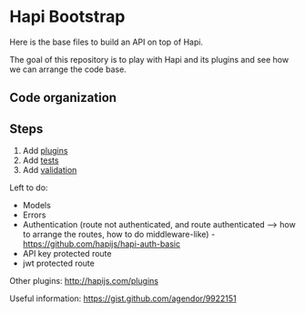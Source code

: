 Hapi Bootstrap
==============

Here is the base files to build an API on top of Hapi.

The goal of this repository is to play with Hapi and its plugins and see how we can arrange the code base.

## Code organization

## Steps
  1. Add [plugins](https://github.com/Philmod/hapi_bootstrap/pull/1)
  2. Add [tests](https://github.com/Philmod/hapi_bootstrap/pull/2)
  3. Add [validation](https://github.com/Philmod/hapi_bootstrap/pull/3)

Left to do:
  - Models
  - Errors
  - Authentication (route not authenticated, and route authenticated --> how to arrange the routes, how to do middleware-like) - https://github.com/hapijs/hapi-auth-basic
  - API key protected route
  - jwt protected route

Other plugins: http://hapijs.com/plugins

Useful information: https://gist.github.com/agendor/9922151
